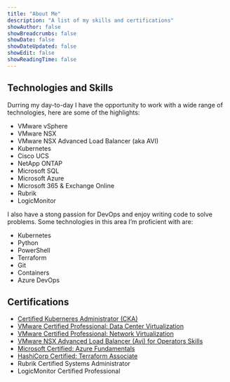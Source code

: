 ```yaml
---
title: "About Me"
description: "A list of my skills and certifications"
showAuthor: false
showBreadcrumbs: false
showDate: false
showDateUpdated: false
showEdit: false
showReadingTime: false
---
```


## Technologies and Skills

Durring my day-to-day I have the opportunity to work with a wide range of technologies, here are some of the highlights:

* VMware vSphere
* VMware NSX
* VMware NSX Advanced Load Balancer (aka AVI)
* Kubernetes
* Cisco UCS
* NetApp ONTAP
* Microsoft SQL
* Microsoft Azure
* Microsoft 365 & Exchange Online
* Rubrik
* LogicMonitor

I also have a stong passion for DevOps and enjoy writing code to solve problems. Some technologies in this area I’m proficient with are:

* Kubernetes
* Python
* PowerShell
* Terraform
* Git
* Containers
* Azure DevOps

## Certifications

* [Certified Kuberneres Administrator (CKA)](https://www.credly.com/badges/223dc691-1730-4d83-8039-0f379787dad7/public_url)
* [VMware Certified Professional: Data Center Virtualization](https://www.credly.com/badges/bd73689e-12f2-4e64-aec0-c50470a9e272)
* [VMware Certified Professional: Network Virtualization](https://www.credly.com/badges/24b2bcb0-afac-4d22-a510-39a209ed3edc)
* [VMware NSX Advanced Load Balancer (Avi) for Operators Skills](https://www.credly.com/badges/588dc02e-ea4e-4ffd-87d3-580fc34249e4)
* [Microsoft Certified: Azure Fundamentals](https://www.credly.com/badges/3587303b-1d58-4096-9350-fb0df6c18cda)
* [HashiCorp Certified: Terraform Associate](https://www.credly.com/badges/8a48bb75-651d-4ab4-a5bc-9306c142dc47)
* Rubrik Certified Systems Administrator
* LogicMonitor Certified Professional
